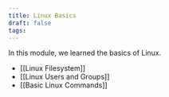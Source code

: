 ```yaml
---
title: Linux Basics
draft: false
tags:
---
```

In this module, we learned the basics of Linux.
- [[Linux Filesystem]]
- [[Linux Users and Groups]]
- [[Basic Linux Commands]]